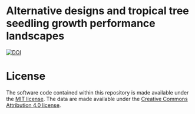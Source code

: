 # Alternative designs and tropical tree seedling growth performance landscapes

[![DOI](https://zenodo.org/badge/138330655.svg)](https://zenodo.org/badge/latestdoi/138330655)


# License
The software code contained within this repository is made available under the [MIT license](https://opensource.org/licenses/mit-license.php). The data are made available under the [Creative Commons Attribution 4.0 license](https://creativecommons.org/licenses/by/4.0/).
